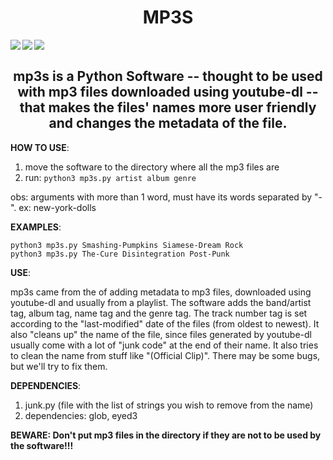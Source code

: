 <h1 align="center">MP3S</h1>

<img align="left" src='https://img.shields.io/github/license/H3r4kl3s/mp3s'>
<img align="left" src='https://img.shields.io/pypi/pyversions/eyed3'>
<img align="left" src='https://img.shields.io/github/languages/code-size/H3r4kl3s/mp3s'>

<br>

<h2 align="center">mp3s is a Python Software -- thought to be used with mp3 files downloaded using youtube-dl --  that makes the files' names more user friendly and changes the metadata of the file. </h2>

**HOW TO USE**:

1. move the software to the directory where all the mp3 files are
2. run: ``` python3 mp3s.py artist album genre ```
<p>obs: arguments with more than 1 word, must have its words separated by "-". ex: new-york-dolls</p>

**EXAMPLES**:

```python3 mp3s.py Smashing-Pumpkins Siamese-Dream Rock ```<br>
```python3 mp3s.py The-Cure Disintegration Post-Punk```

**USE**:
<p>mp3s came from the of adding metadata to mp3 files, downloaded using youtube-dl and usually from a playlist. The software adds the band/artist tag, album tag, name tag and the genre tag. The track number tag is set according to the "last-modified" date of the files (from oldest to newest). It also "cleans up" the name of the file, since files generated by youtube-dl usually come with a lot of "junk code" at the end of their name. It also tries to clean the name from stuff like "(Official Clip)". There may be some bugs, but we'll try to fix them.</p>
  
**DEPENDENCIES**:
1. junk.py (file with the list of strings you wish to remove from the name)
2. dependencies: glob, eyed3


**BEWARE: Don't put mp3 files in the directory if they are not to be used by the software!!!**
